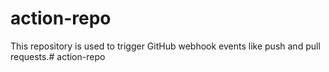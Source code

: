 # action-repo

This repository is used to trigger GitHub webhook events like push and pull requests.#   a c t i o n - r e p o  
 